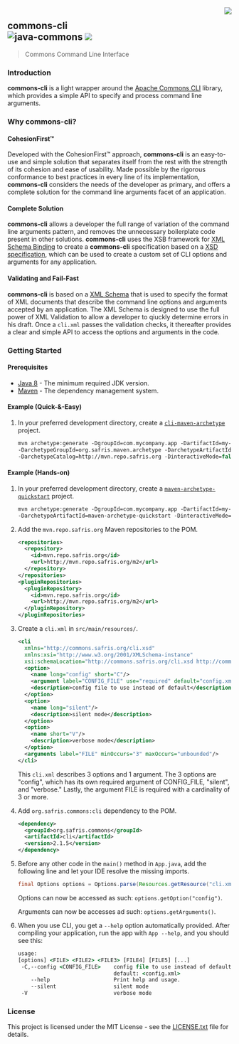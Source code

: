 <img src="https://www.cohesionfirst.org/logo.png" align="right">

## commons-cli<br>![java-commons][java-commons] <a href="https://www.cohesionfirst.org/"><img src="https://img.shields.io/badge/CohesionFirst%E2%84%A2--blue.svg"></a>
> Commons Command Line Interface

### Introduction

**commons-cli** is a light wrapper around the [Apache Commons CLI][apache-commons-cli] library, which provides a simple API to specify and process command line arguments.

### Why **commons-cli**?

#### CohesionFirst™

Developed with the CohesionFirst™ approach, **commons-cli** is an easy-to-use and simple solution that separates itself from the rest with the strength of its cohesion and ease of usability. Made possible by the rigorous conformance to best practices in every line of its implementation, **commons-cli** considers the needs of the developer as primary, and offers a complete solution for the command line arguments facet of an application.

#### Complete Solution

**commons-cli** allows a developer the full range of variation of the command line arguments pattern, and removes the unnecessary boilerplate code present in other solutions. **commons-cli** uses the XSB framework for [XML Schema Binding][xsb] to create a **commons-cli** specification based on a [XSD specification][cli-schema], which can be used to create a custom set of CLI options and arguments for any application.

#### Validating and Fail-Fast

**commons-cli** is based on a [XML Schema][cli-schema] that is used to specify the format of XML documents that describe the command line options and arguments accepted by an application. The XML Schema is designed to use the full power of XML Validation to allow a developer to qiuckly determine errors in his draft. Once a `cli.xml` passes the validation checks, it thereafter provides a clear and simple API to access the options and arguments in the code.

### Getting Started

#### Prerequisites

* [Java 8][jdk8-download] - The minimum required JDK version.
* [Maven][maven] - The dependency management system.

#### Example (Quick-&-Easy)

1. In your preferred development directory, create a [`cli-maven-archetype`][cli-maven-archetype] project.

    ```tcsh
    mvn archetype:generate -DgroupId=com.mycompany.app -DartifactId=my-app \
    -DarchetypeGroupId=org.safris.maven.archetype -DarchetypeArtifactId=cli-maven-archetype \
    -DarchetypeCatalog=http://mvn.repo.safris.org -DinteractiveMode=false
    ```

#### Example (Hands-on)

1. In your preferred development directory, create a [`maven-archetype-quickstart`][maven-archetype-quickstart] project.

    ```tcsh
    mvn archetype:generate -DgroupId=com.mycompany.app -DartifactId=my-app \
    -DarchetypeArtifactId=maven-archetype-quickstart -DinteractiveMode=false
    ```

2. Add the `mvn.repo.safris.org` Maven repositories to the POM.

    ```xml
    <repositories>
      <repository>
        <id>mvn.repo.safris.org</id>
        <url>http://mvn.repo.safris.org/m2</url>
      </repository>
    </repositories>
    <pluginRepositories>
      <pluginRepository>
        <id>mvn.repo.safris.org</id>
        <url>http://mvn.repo.safris.org/m2</url>
      </pluginRepository>
    </pluginRepositories>
    ```

3. Create a `cli.xml` in `src/main/resources/`.

    ```xml
    <cli
      xmlns="http://commons.safris.org/cli.xsd"
      xmlns:xsi="http://www.w3.org/2001/XMLSchema-instance"
      xsi:schemaLocation="http://commons.safris.org/cli.xsd http://commons.safris.org/cli.xsd">
      <option>
        <name long="config" short="C"/>
        <argument label="CONFIG_FILE" use="required" default="config.xml"/>
        <description>config file to use instead of default</description>
      </option>
      <option>
        <name long="silent"/>
        <description>silent mode</description>
      </option>
      <option>
        <name short="V"/>
        <description>verbose mode</description>
      </option>
      <arguments label="FILE" minOccurs="3" maxOccurs="unbounded"/>
    </cli>
    ```
  
    This `cli.xml` describes 3 options and 1 argument. The 3 options are "config", which has its own required argument of CONFIG_FILE, "silent", and "verbose." Lastly, the argument FILE is required with a cardinality of 3 or more.

4. Add `org.safris.commons:cli` dependency to the POM.

    ```xml
    <dependency>
      <groupId>org.safris.commons</groupId>
      <artifactId>cli</artifactId>
      <version>2.1.5</version>
    </dependency>
    ```

5. Before any other code in the `main()` method in `App.java`, add the following line and let your IDE resolve the missing imports.

    ```java
    final Options options = Options.parse(Resources.getResource("cli.xml").getURL(), App.class, args);
    ```

    Options can now be accessed as such: `options.getOption("config")`.

    Arguments can now be accesses ad such: `options.getArguments()`.

6. When you use CLI, you get a `--help` option automatically provided. After compiling your application, run the app with `App --help`, and you should see this:

    ```tcsh
    usage:
    [options] <FILE> <FILE2> <FILE3> [FILE4] [FILE5] [...]
     -C,--config <CONFIG_FILE>    config file to use instead of default
                                  default: <config.xml>
        --help                    Print help and usage.
        --silent                  silent mode
     -V                           verbose mode
    ```

### License

This project is licensed under the MIT License - see the [LICENSE.txt](LICENSE.txt) file for details.

[apache-commons-cli]: https://commons.apache.org/proper/commons-cli/
[cli-maven-archetype]: https://github.com/SevaSafris/cli-maven-archetype
[cli-schema]: https://github.com/SevaSafris/commons-cli/blob/master/src/main/resources/cli.xsd
[java-commons]: https://img.shields.io/badge/java-commons-orange.svg
[jdk8-download]: http://www.oracle.com/technetwork/java/javase/downloads/jdk8-downloads-2133151.html
[maven-archetype-quickstart]: http://maven.apache.org/archetypes/maven-archetype-quickstart/
[maven]: https://maven.apache.org/
[xsb]: https://github.com/SevaSafris/xsb/